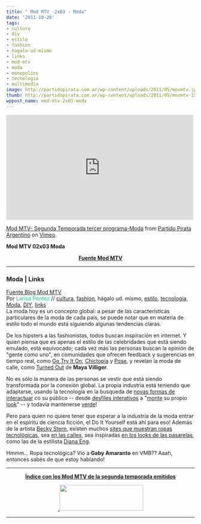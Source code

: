 ```yaml
---
title: " Mod MTV -2x03 - Moda"
date: '2011-10-26'
tags:
- cultura
- diy
- estilo
- fashion
- hagalo-ud-mismo
- links
- mod-mtv
- moda
- monopolios
- tecnologia
- multimedia
image: http://partidopirata.com.ar/wp-content/uploads/2011/05/movmtv.jpg
thumb: http://partidopirata.com.ar/wp-content/uploads/2011/05/movmtv-150x69.jpg
wppost_name: mod-mtv-2x03-moda
---
```


<iframe src="http://player.vimeo.com/video/48943333" frameborder="0" width="500" height="281"></iframe>

<a href="http://vimeo.com/48943333">Mod MTV- Segunda Temporada tercer programa-Moda</a> from <a href="http://vimeo.com/user3611990">Partido Pirata Argentino</a> on <a href="http://vimeo.com">Vimeo</a>.

<strong>
Mod MTV 02x03 Moda</strong>
<p style="text-align: center;"><strong><a href="http://mtv.uol.com.br/programas/mod/videos/02x03-moda" target="_blank">Fuente Mod MTV</a></strong></p>


<hr />

<h3>Moda | Links</h3>
<a href="http://mtv.uol.com.br/programas/mod/blog/moda-links" target="_blank">Fuente Blog Mod MTV</a>
<div>Por <span style="color: #06cb89;">Larisa Pontez</span> // <a href="http://mtv.uol.com.br/programas/mod/blog?categoria=cultura">cultura</a>, <a href="http://mtv.uol.com.br/programas/mod/blog?categoria=fashion">fashion</a>, hágalo ud. mismo, <a href="http://mtv.uol.com.br/programas/mod/blog?categoria=estilo">estilo</a>, <a href="http://mtv.uol.com.br/programas/mod/blog?categoria=tecnologia">tecnologia</a>, <a href="http://mtv.uol.com.br/programas/mod/blog?categoria=Moda">Moda</a>, <a href="http://mtv.uol.com.br/programas/mod/blog?categoria=DIY">DIY</a>, <a href="http://mtv.uol.com.br/programas/mod/blog?categoria=links">links</a></div>
La moda hoy es un concepto global: a pesar de las características particulares de la moda de cada país, se puede notar que en materia de estilo todo el mundo está siguiendo algunas tendencias claras.

De los hipsters a las fashionistas, todos buscan inspiración en internet. Y quien piensa que es apenas el estilo de las celebridades que está siendo emulado, está equivocado; cada vez más las personas buscan la opinión de "gente como uno", en comunidades que ofrecen feedback y sugerencias en tiempo real, como <a href="http://www.gotryiton.com/" target="_blank">Go Try It On</a>, <a href="http://www.chictopia.com/" target="_blank">Chictopia</a> y <a href="http://pose.com/" target="_blank">Pose</a>, y revelan la moda de calle, como <a href="http://turnedout.tv/" target="_blank">Turned Out</a> de <strong>Maya Villiger</strong>.

No es sólo la manera de las personas se vestir que está siendo transformada por la conexión global. La propia industria está teniendo que adaptarse, usando la tecnologia en la busqueda de <a href="http://www.fashionsnoops.com/about_us/about_us.html" target="_blank">novas formas de interactuar</a> co su público -- desde <a href="http://adivertido.com/ralph-lauren-interactive-fashion-show/" target="_blank">desfiles interativos</a> a "<a href="http://www.hm.com/gb/dresingroom/LADIES" target="_blank">monte</a> su propio <a href="http://looklet.com/" target="_blank">look</a>" -- y todavía mantenerse <a href="http://www.freepeople.com/whats-new-vegan-leather?cm_mmc=broadcast-_-Q22011-_-110715_veganleather-_-photo1&amp;cm_" target="_blank">verde</a>!

Pero para quien no quiere tener que esperar a la industria de la moda entrar en el espíritu de ciencia ficción, el Do It Yourself está ahí para eso! Además de la artista <a href="http://www.sternlab.org/" target="_blank">Becky Stern</a>, existen muchos <a href="http://www.fashioningtech.com/" target="_blank">sites que muestran ropas tecnológicas</a>, sea <a href="http://ispy-diy.blogspot.com/" target="_blank">en las calles</a>, sea inspiradas <a href="http://runwaydiy.com/" target="_blank">en los looks de las pasarelas</a>, como las de la estilista <a href="http://www.dianaeng.com/" target="_blank">Diana Eng</a>.

Hmmm... Ropa tecnológica? Vio a <strong>Gaby Amaranto</strong> en VMB?? Aaah, entonces sabés de que estoy hablando!

<hr />
<p style="text-align: center;"><strong><a href="http://partido-pirata.blogspot.com/2011/10/mod-mtv-segunda-temporada.html">Índice con los Mod MTV de la segunda temporada emitidos</a></strong></p>
<p style="text-align: center;"><strong><a href="http://partido-pirata.blogspot.com/2011/10/mod-mtv-segunda-temporada.html">.</a></strong><img class="alignnone" title="Mod MTV" src="http://partidopirata.com.ar/wp-content/uploads/2011/05/movmtv.jpg" alt="" width="223" height="69" /></p>


<hr />
